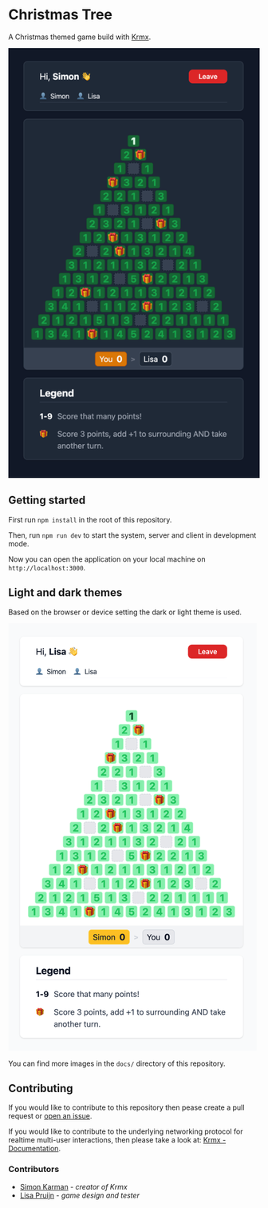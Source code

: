 # Christmas Tree
A Christmas themed game build with [Krmx](https://simonkarman.github.io/krmx).

![An image of the Christmas Tree game in the dark theme](docs/game-dark.png)

## Getting started
First run `npm install` in the root of this repository.

Then, run `npm run dev` to start the system, server and client in development mode.

Now you can open the application on your local machine on `http://localhost:3000`.

## Light and dark themes
Based on the browser or device setting the dark or light theme is used.

![An image of the Christmas Tree game in the light theme](docs/game.png)

You can find more images in the `docs/` directory of this repository.

## Contributing
If you would like to contribute to this repository then pease create a pull request or [open an issue](https://github.com/simonkarman/christmas-tree/issues).

If you would like to contribute to the underlying networking protocol for realtime multi-user interactions, then please take a look at: [Krmx - Documentation](https://simonkarman.github.io/krmx).

### Contributors
- [Simon Karman](https://www.simonkarman.nl) - *creator of Krmx*
- [Lisa Pruijn](https://www.lisapruijn.nl) - *game design and tester*
